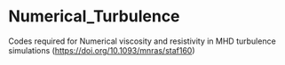 # Numerical_Turbulence
Codes required for Numerical viscosity and resistivity in MHD turbulence simulations (https://doi.org/10.1093/mnras/staf160)

